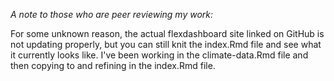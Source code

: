 *A note to those who are peer reviewing my work:*

For some unknown reason, the actual flexdashboard site linked on GitHub is not updating properly, but you can still knit the index.Rmd file and see what it currently looks like. I've been working in the climate-data.Rmd file and then copying to and refining in the index.Rmd file.